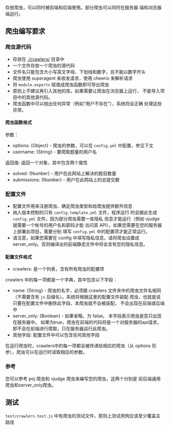 存放爬虫，可以同时被前端和后端使用。部分爬虫可以同时在服务器
端和浏览器端运行。

## 爬虫编写要求

### 爬虫源代码

- 存放在 [./crawlers/](./crawlers/) 目录中
- 一个文件存放一个爬虫的源代码
- 文件名只能包含大小写英文字母、下划线和数字，且不能以数字开头
- 爬虫使用 superagent 来收发请求，使用 cheerio 来解析请求
- 将 `module.exports` 赋值成爬虫函数即可导出爬虫
- 原则上不建议再引入其他的库。如果需要让爬虫在浏览器上运行，
    不能导入项目中的其他源代码。
- 爬虫函数中可以抛出任何异常（例如“用户不存在”），系统将会正确
    处理这些异常。

#### 爬虫函数格式

参数：
- options: {Object} - 爬虫的参数，可以在 `config.yml` 中配置，参见下文
- username: {String} - 要爬取题量的用户名

返回值:
返回一个对象，其中包含两个属性
- solved: {Number} - 用户在此网站上解决的题目数量
- submissions: {Number} - 用户在此网站上的总提交数

### 配置文件

- 配置文件用来注册爬虫、确定爬虫类型和给爬虫提供额外信息
- 纳入版本控制的只有 `config.template.yml` 文件，程序运行
    时会据此生成 `config.yml` 文件。因为部分爬虫需要一些隐私
    信息才能运行（例如 vjudge 就需要一个帐号的用户名和密码才能
    访问其 API）。如果您需要在您的服务器上部署此项目，需要分别
    填写 `config.yml` 中的配置项才能正常运行。
- 请注意，如果您需要在 config 中填写隐私信息，请将爬虫设置成
    server_only。否则编译出的前端静态文件中将会含有您的隐私信息。
    
#### 配置文件格式

- crawlers: 是一个列表，含有所有爬虫的配置项

crawlers 中的每一项都是一个字典，其中包含以下字段：
- name: {String} - 爬虫的名字，必须跟 crawlers 文件夹中的爬虫文件名相同
    （不需要含有 `js` 后缀名）。系统将根据这里的配置文件装配
    爬虫，也就是说只要在配置文件中删除此字段，本爬虫就不会被装配，
    不会出现在前端或后端中
- server_only: {Boolean} - 如果省略，为 false。
    本字段表示爬虫是否只出现在服务器中。
    如果为true，爬虫在前端的代码将是一个对服务器的api请求。
    即不会在前端进行爬取，只在服务器运行此爬虫。
- 其他字段: 配置文件中可以包含任何其他字段

在运行爬虫时，crawlers中的每一项都会被传递给相应的爬虫（从
options 形参），爬虫可以在运行时读取相应的参数。

### 参考

您可以参考 poj 爬虫和 vjudge 爬虫来编写您的爬虫，这两个分别是
前后端通用爬虫和server_only爬虫。

## 测试

`test/crawlers.test.js` 中有爬虫的测试文件，原则上测试用例应该至少覆盖主路径
